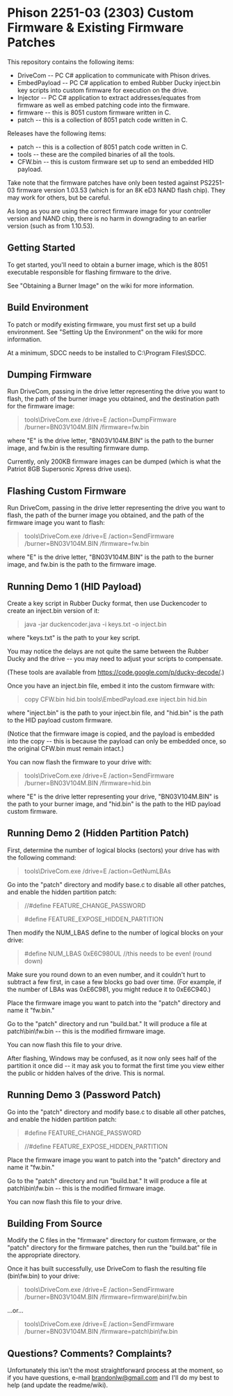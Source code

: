 Phison 2251-03 (2303) Custom Firmware &amp; Existing Firmware Patches
========

This repository contains the following items:
- DriveCom -- PC C# application to communicate with Phison drives.
- EmbedPayload -- PC C# application to embed Rubber Ducky inject.bin key scripts into custom firmware for execution on the drive.
- Injector -- PC C# application to extract addresses/equates from firmware as well as embed patching code into the firmware.
- firmware -- this is 8051 custom firmware written in C.
- patch -- this is a collection of 8051 patch code written in C.

Releases have the following items:
- patch -- this is a collection of 8051 patch code written in C.
- tools -- these are the compiled binaries of all the tools.
- CFW.bin -- this is custom firmware set up to send an embedded HID payload.

Take note that the firmware patches have only been tested against PS2251-03 firmware version 1.03.53 (which is for an 8K eD3 NAND flash chip). They may work for others, but be careful.

As long as you are using the correct firmware image for your controller version and NAND chip, there is no harm in downgrading to an earlier version (such as from 1.10.53).

## Getting Started
To get started, you'll need to obtain a burner image, which is the 8051 executable responsible for flashing firmware to the drive.

See "Obtaining a Burner Image" on the wiki for more information.

## Build Environment
To patch or modify existing firmware, you must first set up a build environment. See "Setting Up the Environment" on the wiki for more information.

At a minimum, SDCC needs to be installed to C:\Program Files\SDCC.

## Dumping Firmware
Run DriveCom, passing in the drive letter representing the drive you want to flash, the path of the burner image you obtained, and the destination path for the firmware image:

> tools\DriveCom.exe /drive=E /action=DumpFirmware /burner=BN03V104M.BIN /firmware=fw.bin

where "E" is the drive letter, "BN03V104M.BIN" is the path to the burner image, and fw.bin is the resulting firmware dump.

Currently, only 200KB firmware images can be dumped (which is what the Patriot 8GB Supersonic Xpress drive uses).

## Flashing Custom Firmware
Run DriveCom, passing in the drive letter representing the drive you want to flash, the path of the burner image you obtained, and the path of the firmware image you want to flash:

> tools\DriveCom.exe /drive=E /action=SendFirmware /burner=BN03V104M.BIN /firmware=fw.bin

where "E" is the drive letter, "BN03V104M.BIN" is the path to the burner image, and fw.bin is the path to the firmware image.

## Running Demo 1 (HID Payload)
Create a key script in Rubber Ducky format, then use Duckencoder to create an inject.bin version of it:

> java -jar duckencoder.java -i keys.txt -o inject.bin

where "keys.txt" is the path to your key script.

You may notice the delays are not quite the same between the Rubber Ducky and the drive -- you may need to adjust your scripts to compensate.

(These tools are available from https://code.google.com/p/ducky-decode/.)

Once you have an inject.bin file, embed it into the custom firmware with:

> copy CFW.bin hid.bin
> tools\EmbedPayload.exe inject.bin hid.bin

where "inject.bin" is the path to your inject.bin file, and "hid.bin" is the path to the HID payload custom firmware.

(Notice that the firmware image is copied, and the payload is embedded into the copy -- this is because the payload can only be embedded once, so the original CFW.bin must remain intact.)

You can now flash the firmware to your drive with:

> tools\DriveCom.exe /drive=E /action=SendFirmware /burner=BN03V104M.BIN /firmware=hid.bin

where "E" is the drive letter representing your drive, "BN03V104M.BIN" is the path to your burner image, and "hid.bin" is the path to the HID payload custom firmware.

## Running Demo 2 (Hidden Partition Patch)
First, determine the number of logical blocks (sectors) your drive has with the following command:

> tools\DriveCom.exe /drive=E /action=GetNumLBAs

Go into the "patch" directory and modify base.c to disable all other patches, and enable the hidden partition patch:

> //&#35;define FEATURE_CHANGE_PASSWORD

> &#35;define FEATURE_EXPOSE_HIDDEN_PARTITION

Then modify the NUM_LBAS define to the number of logical blocks on your drive:

> &#35;define NUM_LBAS	0xE6C980UL //this needs to be even! (round down)

Make sure you round down to an even number, and it couldn't hurt to subtract a few first, in case a few blocks go bad over time. (For example, if the number of LBAs was 0xE6C981, you might reduce it to 0xE6C940.)

Place the firmware image you want to patch into the "patch" directory and name it "fw.bin."

Go to the "patch" directory and run "build.bat." It will produce a file at patch\bin\fw.bin -- this is the modified firmware image.

You can now flash this file to your drive.

After flashing, Windows may be confused, as it now only sees half of the partition it once did -- it may ask you to format the first time you view either the public or hidden halves of the drive. This is normal.

## Running Demo 3 (Password Patch)
Go into the "patch" directory and modify base.c to disable all other patches, and enable the hidden partition patch:

> &#35;define FEATURE_CHANGE_PASSWORD

> //&#35;define FEATURE_EXPOSE_HIDDEN_PARTITION

Place the firmware image you want to patch into the "patch" directory and name it "fw.bin."

Go to the "patch" directory and run "build.bat." It will produce a file at patch\bin\fw.bin -- this is the modified firmware image.

You can now flash this file to your drive.

## Building From Source
Modify the C files in the "firmware" directory for custom firmware, or the "patch" directory for the firmware patches, then run the "build.bat" file in the appropriate directory.

Once it has built successfully, use DriveCom to flash the resulting file (bin\fw.bin) to your drive:

> tools\DriveCom.exe /drive=E /action=SendFirmware /burner=BN03V104M.BIN /firmware=firmware\bin\fw.bin

...or...

> tools\DriveCom.exe /drive=E /action=SendFirmware /burner=BN03V104M.BIN /firmware=patch\bin\fw.bin

## Questions? Comments? Complaints?
Unfortunately this isn't the most straightforward process at the moment, so if you have questions, e-mail brandonlw@gmail.com and I'll do my best to help (and update the readme/wiki).
